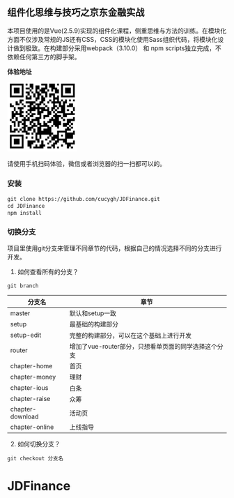 ## 组件化思维与技巧之京东金融实战

本项目使用的是Vue(2.5.9)实现的组件化课程，侧重思维与方法的训练。在模块化方面不仅涉及常规的JS还有CSS，CSS的模块化使用Sass组织代码，将模块化设计做到极致。在构建部分采用webpack（3.10.0） 和 npm scripts独立完成，不依赖任何第三方的脚手架。

**体验地址**

<img src="./static/enter.png" alt="体验地址" width="160" height="160">

请使用手机扫码体验，微信或者浏览器的扫一扫都可以的。

### 安装

```shell
git clone https://github.com/cucygh/JDFinance.git
cd JDFinance
npm install
```

### 切换分支

项目里使用git分支来管理不同章节的代码，根据自己的情况选择不同的分支进行开发。

1. 如何查看所有的分支？

```shell
git branch
```
<table>
  <thead>
    <tr>
      <th>分支名</th>
      <th>章节</th>
    </tr>
  </thead>
  <tbody>
    <tr>
      <td>master</td>
      <td>默认和setup一致</td>
    </tr>
    <tr>
      <td>setup</td>
      <td>最基础的构建部分</td>
    </tr>
    <tr>
      <td>setup-edit</td>
      <td>完整的构建部分，可以在这个基础上进行开发</td>
    </tr>
    <tr>
      <td>router</td>
      <td>增加了vue-router部分，只想看单页面的同学选择这个分支</td>
    </tr>
    <tr>
      <td>chapter-home</td>
      <td>首页</td>
    </tr>
    <tr>
      <td>chapter-money</td>
      <td>理财</td>
    </tr>
    <tr>
      <td>chapter-ious</td>
      <td>白条</td>
    </tr>
    <tr>
      <td>chapter-raise</td>
      <td>众筹</td>
    </tr>
    <tr>
      <td>chapter-download</td>
      <td>活动页</td>
    </tr>
    <tr>
      <td>chapter-online</td>
      <td>上线指导</td>
    </tr>
  </tbody>
</table>

2. 如何切换分支？

```shell
git checkout 分支名
```

# JDFinance
